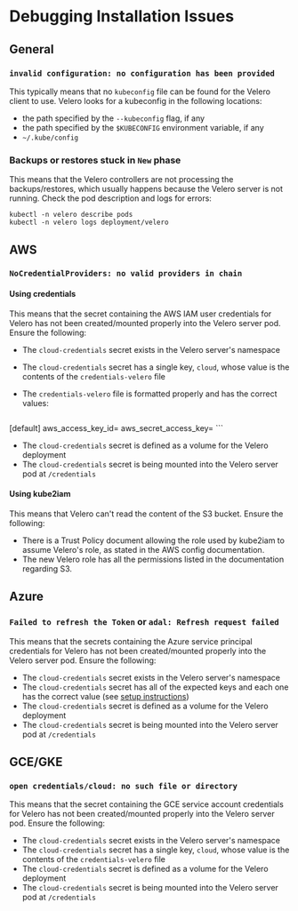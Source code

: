# Debugging Installation Issues

## General

### `invalid configuration: no configuration has been provided`
This typically means that no `kubeconfig` file can be found for the Velero client to use. Velero looks for a kubeconfig in the
following locations:
* the path specified by the `--kubeconfig` flag, if any
* the path specified by the `$KUBECONFIG` environment variable, if any
* `~/.kube/config`

### Backups or restores stuck in `New` phase
This means that the Velero controllers are not processing the backups/restores, which usually happens because the Velero server is not running. Check the pod description and logs for errors:
```
kubectl -n velero describe pods
kubectl -n velero logs deployment/velero
```


## AWS

### `NoCredentialProviders: no valid providers in chain`

#### Using credentials
This means that the secret containing the AWS IAM user credentials for Velero has not been created/mounted properly
into the Velero server pod. Ensure the following:
* The `cloud-credentials` secret exists in the Velero server's namespace
* The `cloud-credentials` secret has a single key, `cloud`, whose value is the contents of the `credentials-velero` file
* The `credentials-velero` file is formatted properly and has the correct values:

    ```
[default]
aws_access_key_id=<your AWS access key ID>
aws_secret_access_key=<your AWS secret access key>
    ```
* The `cloud-credentials` secret is defined as a volume for the Velero deployment
* The `cloud-credentials` secret is being mounted into the Velero server pod at `/credentials`

#### Using kube2iam
This means that Velero can't read the content of the S3 bucket. Ensure the following:
* There is a Trust Policy document allowing the role used by kube2iam to assume Velero's role, as stated in the AWS config documentation.
* The new Velero role has all the permissions listed in the documentation regarding S3.


## Azure

### `Failed to refresh the Token` or `adal: Refresh request failed`
This means that the secrets containing the Azure service principal credentials for Velero has not been created/mounted
properly into the Velero server pod. Ensure the following:
* The `cloud-credentials` secret exists in the Velero server's namespace
* The `cloud-credentials` secret has all of the expected keys and each one has the correct value (see [setup instructions](0))
* The `cloud-credentials` secret is defined as a volume for the Velero deployment
* The `cloud-credentials` secret is being mounted into the Velero server pod at `/credentials`


## GCE/GKE

### `open credentials/cloud: no such file or directory`
This means that the secret containing the GCE service account credentials for Velero has not been created/mounted properly
into the Velero server pod. Ensure the following:
* The `cloud-credentials` secret exists in the Velero server's namespace
* The `cloud-credentials` secret has a single key, `cloud`, whose value is the contents of the `credentials-velero` file
* The `cloud-credentials` secret is defined as a volume for the Velero deployment
* The `cloud-credentials` secret is being mounted into the Velero server pod at `/credentials`

[0]: azure-config#credentials-and-configuration
